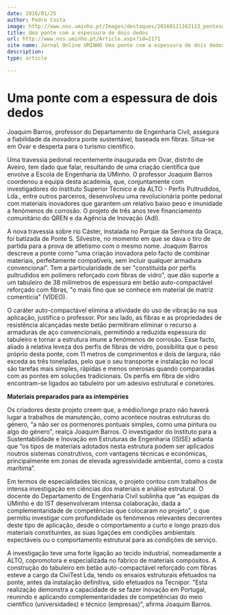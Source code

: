 ```yaml
---
date: 2016/01/25
author: Pedro Costa
image: http://www.nos.uminho.pt/Images/destaques/20160121162113_pontesosilvestre.jpg
title: Uma ponte com a espessura de dois dedos
url: http://www.nos.uminho.pt/Article.aspx?id=2171
site name: Jornal Online UMINHO Uma ponte com a espessura de dois dedos
description: 
type: article

---
```

# Uma ponte com a espessura de dois dedos




Joaquim Barros, professor do Departamento de Engenharia Civil, assegura a fiabilidade da inovadora ponte sustentável, baseada em fibras. Situa-se em Ovar e desperta para o turismo científico.

Uma travessia pedonal recentemente inaugurada em Ovar, distrito de Aveiro, tem dado que falar, resultando de uma criação científica que envolve a Escola de Engenharia da UMinho. O professor Joaquim Barros coordenou a equipa desta academia, que, conjuntamente com investigadores do Instituto Superior Técnico e da ALTO - Perfis Pultrudidos, Lda., entre outros parceiros, desenvolveu uma revolucionária ponte pedonal com materiais inovadores que garantem um relativo baixo peso e imunidade a fenómenos de corrosão. O projeto de três anos teve financiamento comunitário do QREN e da Agência de Inovação (AdI).



A nova travessia sobre rio Cáster, instalada no Parque da Senhora da Graça, foi batizada de Ponte S. Silvestre, no momento em que se dava o tiro de partida para a prova de atletismo com o mesmo nome. Joaquim Barros descreve a ponte como "uma criação inovadora pelo facto de combinar materiais, perfeitamente compatíveis, sem incluir qualquer armadura convencional”. Tem a particularidade de ser "constituída por perfis pultrudidos em polímero reforçado com fibras de vidro", que dão suporte a um tabuleiro de 38 milímetros de espessura em betão auto-compactável reforçado com fibras, "o mais fino que se conhece em material de matriz comentícia" (VÍDEO).

O caráter auto-compactável elimina a atividade do uso de vibração na sua aplicação, justifica o professor. Por seu lado, as fibras e as propriedades de resistência alcançadas neste betão permitiram eliminar o recurso a armaduras de aço convencionais, permitindo a reduzida espessura do tabuleiro e tornar a estrutura imune a fenómenos de corrosão. Esse facto, aliado à relativa leveza dos perfis de fibras de vidro, possibilita que o peso próprio desta ponte, com 11 metros de comprimentos e dois de largura, não exceda as três toneladas, pelo que o seu transporte e instalação no local são tarefas mais simples, rápidas e menos onerosas quando comparadas com as pontes em soluções tradicionais. Os perfis em fibra de vidro encontram-se ligados ao tabuleiro por um adesivo estrutural e conetores.



**Materiais preparados para as intempéries** 



Os criadores deste projeto creem que, a médio/longo prazo não haverá lugar a trabalhos de manutenção, como acontece noutras estruturas do género, “a não ser os pormenores pontuais simples, como uma pintura ou algo do género", realça Joaquim Barros. O investigador do Instituto para a Sustentabilidade e Inovação em Estruturas de Engenharia (ISISE) adianta que “os tipos de materiais adotados nesta estrutura podem ser aplicados noutros sistemas construtivos, com vantagens técnicas e económicas, principalmente em zonas de elevada agressividade ambiental, como a costa marítima”.



Em termos de especialidades técnicas, o projeto contou com trabalhos de intensa investigação em ciências dos materiais e análise estrutural. O docente do Departamento de Engenharia Civil sublinha que “as equipas da UMinho e do IST desenvolveram intensa colaboração, dada a complementaridade de competências que colocaram no projeto”, o que permitiu investigar com profundidade os fenómenos relevantes decorrentes deste tipo de aplicação, desde o comportamento a curto e longo prazo dos materiais constituintes, as suas ligações em condições ambientais expectáveis ou o comportamento estrutural para as condições de serviço.

A investigação teve uma forte ligação ao tecido industrial, nomeadamente a ALTO, copromotora e especializada no fabrico de materiais compósitos. A construção do tabuleiro em betão auto-compactável reforçado com fibras esteve a cargo da CiviTest Lda, tendo os ensaios estruturais efetuados na ponte, antes da instalação definitiva, sido efetuados na Tecnipor. "Esta realização demonstra a capacidade de se fazer inovação em Portugal, reunindo e aplicando complementaridades de competências do meio científico (universidades) e técnico (empresas)", afirma Joaquim Barros.
